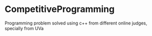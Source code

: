 # CompetitiveProgramming
Programming problem solved using c++ from different online judges, specially from UVa
